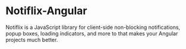 # Notiflix-Angular
Notiflix is a JavaScript library for client-side non-blocking notifications, popup boxes, loading indicators, and more to that makes your Angular projects much better.
